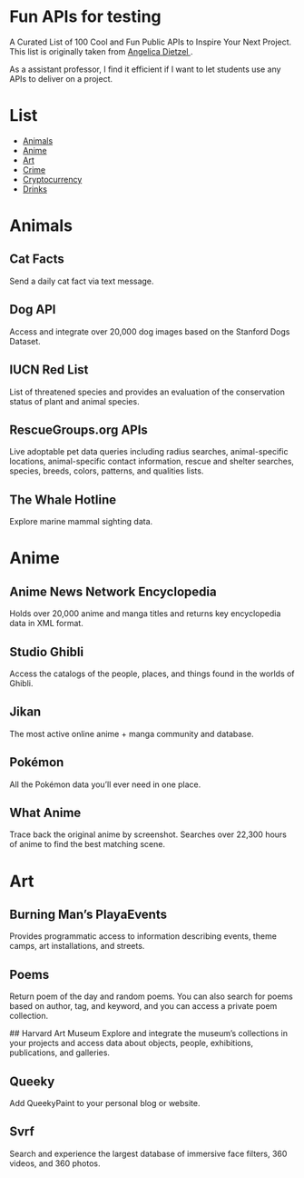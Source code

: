# Fun APIs for testing
A Curated List of 100 Cool and Fun Public APIs to Inspire Your Next Project. This list is originally taken from [Angelica Dietzel
](https://betterprogramming.pub/a-curated-list-of-100-cool-and-fun-public-apis-to-inspire-your-next-project-7600ce3e9b3).

As a assistant professor, I find it efficient if I want to let students use any APIs to deliver on a project.

# List
* [Animals](#animals)
* [Anime](#anime)
* [Art](#art)
* [Crime](#crime)
* [Cryptocurrency](#cryptocurrency)
* [Drinks](#drinks)


# Animals
## Cat Facts
Send a daily cat fact via text message.

## Dog API
Access and integrate over 20,000 dog images based on the Stanford Dogs Dataset.

## IUCN Red List
List of threatened species and provides an evaluation of the conservation status of plant and animal species.

## RescueGroups.org APIs
Live adoptable pet data queries including radius searches, animal-specific locations, animal-specific contact information, rescue and shelter searches, species, breeds, colors, patterns, and qualities lists.

## The Whale Hotline
Explore marine mammal sighting data.

# Anime
## Anime News Network Encyclopedia
Holds over 20,000 anime and manga titles and returns key encyclopedia data in XML format.

## Studio Ghibli
Access the catalogs of the people, places, and things found in the worlds of Ghibli.

## Jikan
The most active online anime + manga community and database.

## Pokémon
All the Pokémon data you’ll ever need in one place.

## What Anime
Trace back the original anime by screenshot. Searches over 22,300 hours of anime to find the best matching scene.

# Art
## Burning Man’s PlayaEvents
Provides programmatic access to information describing events, theme camps, art installations, and streets.

## Poems
Return poem of the day and random poems. You can also search for poems based on author, tag, and keyword, and you can access a private poem collection.

## Harvard Art Museum
Explore and integrate the museum’s collections in your projects and access data about objects, people, exhibitions, publications, and galleries.

## Queeky
Add QueekyPaint to your personal blog or website.

## Svrf
Search and experience the largest database of immersive face filters, 360 videos, and 360 photos.
